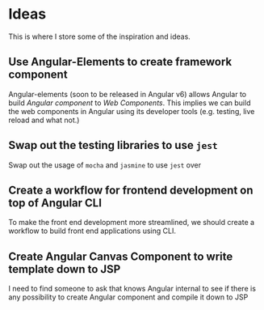 # Ideas

This is where I store some of the inspiration and ideas.

## Use Angular-Elements to create framework component

Angular-elements (soon to be released in Angular v6) allows Angular to build _Angular component_ to _Web Components_. This implies we can build the web components in Angular using its developer tools (e.g. testing, live reload and what not.)

## Swap out the testing libraries to use `jest`

Swap out the usage of `mocha` and `jasmine` to use `jest` over

## Create a workflow for frontend development on top of Angular CLI

To make the front end development more streamlined, we should create
a workflow to build front end applications using CLI.

## Create Angular Canvas Component to write template down to JSP

I need to find someone to ask that knows Angular internal to see if there
is any possibility to create Angular component and compile it down to
JSP
